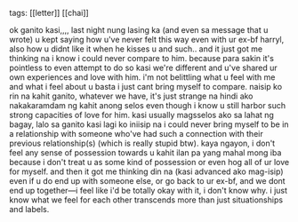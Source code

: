 tags: [[letter]] [[chai]]

ok ganito kasi,,,, last night nung lasing ka (and even sa message that u wrote) u kept saying how u've never felt this way even with ur ex-bf harryl, also how u didnt like it when he kisses u and such.. and it just got me thinking na i know i could never compare to him. because para sakin it's pointless to even attempt to do so kasi we're different and u've shared ur own experiences and love with him. i'm not belittling what u feel with me and what i feel about u basta i just cant bring myself to compare. naisip ko rin na kahit ganito, whatever we have, it's just strange na hindi ako nakakaramdam ng kahit anong selos even though i know u still harbor such strong capacities of love for him. kasi usually magsselos ako sa lahat ng bagay, lalo sa ganito kasi lagi ko iniisip na i could never bring myself to be in a relationship with someone who've had such a connection with their previous relationship(s) (which is really stupid btw). kaya ngayon, i don't feel any sense of possession towards u kahit ilan pa yang mahal mong iba because i don't treat u as some kind of possession or even hog all of ur love for myself. and then it got me thinking din na (kasi advanced ako mag-isip) even if u do end up with someone else, or go back to ur ex-bf, and we dont end up together—i feel like i'd be totally okay with it, i don't know why. i just know what we feel for each other transcends more than just situationships and labels.